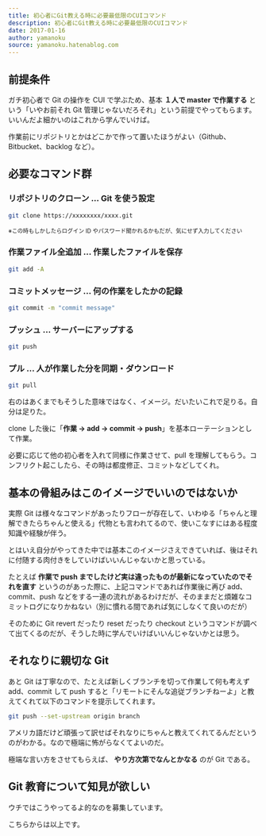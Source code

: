 ```yaml
---
title: 初心者にGit教える時に必要最低限のCUIコマンド
description: 初心者にGit教える時に必要最低限のCUIコマンド
date: 2017-01-16
author: yamanoku
source: yamanoku.hatenablog.com
---
```


## 前提条件

ガチ初心者で Git の操作を CUI で学ぶため、基本 **１人で master で作業する** という「いやお前それ Git 管理じゃないだろそれ」という前提でやってもらます。いいんだよ細かいのはこれから学んでいけば。

作業前にリポジトリとかはどこかで作って置いたほうがよい（Github、Bitbucket、backlog など）。

## 必要なコマンド群

### リポジトリのクローン ... Git を使う設定

```bash
git clone https://xxxxxxxx/xxxx.git
```

<span style="font-size: 80%">※この時もしかしたらログイン ID やパスワード聞かれるかもだが、気にせず入力してください</span>

### 作業ファイル全追加 ... 作業したファイルを保存

```bash
git add -A
```

### コミットメッセージ ... 何の作業をしたかの記録

```bash
git commit -m "commit message"
```

### プッシュ ... サーバーにアップする

```bash
git push
```

### プル ... 人が作業した分を同期・ダウンロード

```bash
git pull
```

右のはあくまでもそうした意味ではなく、イメージ。だいたいこれで足りる。自分は足りた。

clone した後に「**作業 → add → commit → push**」を基本ローテーションとして作業。

必要に応じて他の初心者を入れて同様に作業させて、pull を理解してもらう。コンフリクト起こしたら、その時は都度修正、コミットなどしてくれ。

## 基本の骨組みはこのイメージでいいのではないか

実際 Git は様々なコマンドがあったりフローが存在して、いわゆる「ちゃんと理解できたらちゃんと使える」代物とも言われてるので、使いこなすにはある程度知識や経験が伴う。

とはいえ自分がやってきた中では基本このイメージさえできていれば、後はそれに付随する肉付きをしていけばいいんじゃないかと思っている。

たとえば **作業で push までしたけど実は違ったものが最新になっていたのでそれを直す** というのがあった際に、上記コマンドであれば作業後に再び add、commit、push などをする一連の流れがあるわけだが、そのままだと煩雑なコミットログになりかねない（別に慣れる間であれば気にしなくて良いのだが）

そのために Git revert だったり reset だったり checkout というコマンドが調べて出てくるのだが、そうした時に学んでいけばいいんじゃないかとは思う。

## それなりに親切な Git

あと Git は丁寧なので、たとえば新しくブランチを切って作業して何も考えず add、commit して push すると「リモートにそんな追従ブランチねーよ」と教えてくれて以下のコマンドを提示してくれます。

```bash
git push --set-upstream origin branch
```

アメリカ語だけど頑張って訳せばそれなりにちゃんと教えてくれてるんだというのがわかる。なので極端に怖がらなくてよいのだ。

極端な言い方をさせてもらえば、 **やり方次第でなんとかなる** のが Git である。

## Git 教育について知見が欲しい

ウチではこうやってるよ的なのを募集しています。

こちらからは以上です。
